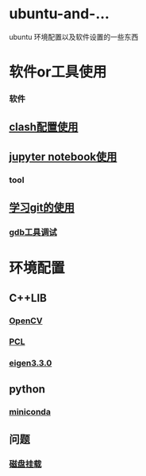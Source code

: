 # ubuntu-and-...
ubuntu 环境配置以及软件设置的一些东西
# 软件or工具使用
### 软件
## [clash配置使用](https://github.com/2hanhan/ubuntu-and-.../blob/main/clash.md)
## [jupyter notebook使用](https://github.com/2hanhan/ubuntu-and-.../blob/main/jupyter%20notebook.md)
### tool
## [学习git的使用](https://github.com/2hanhan/ubuntu-and-.../blob/main/trygit.md)
### [gdb工具调试](https://github.com/2hanhan/ubuntu-and-.../blob/main/gdb.sh)

# 环境配置
## C++LIB
### [OpenCV](https://github.com/2hanhan/ubuntu-and-.../blob/main/OpenCV_3-4-1.sh)
### [PCL](https://github.com/2hanhan/ubuntu-and-.../blob/main/pcl.sh)
### [eigen3.3.0](https://github.com/2hanhan/ubuntu-and-.../blob/main/eigen3.3.0.sh)
## python
### [miniconda](https://github.com/2hanhan/ubuntu-and-.../blob/main/miniconda.md)
## 问题
### [磁盘挂载](https://github.com/2hanhan/ubuntu-and-.../blob/main/fdisk.sh)
